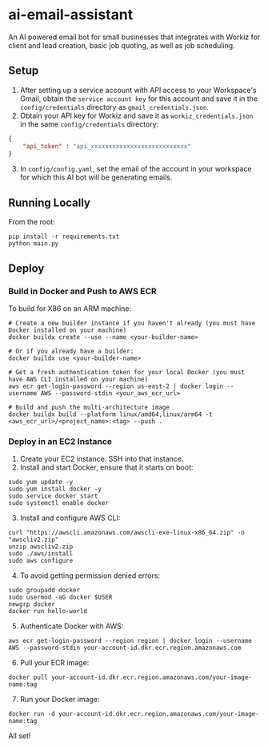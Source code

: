 # ai-email-assistant
An AI powered email bot for small businesses that integrates with Workiz for client and lead creation, basic job quoting, as well as job scheduling.

## Setup
1. After setting up a service account with API access to your Workspace's Gmail, obtain the `service account key` for this account and save it in the `config/credentials` directory as `gmail_credentials.json`.
2. Obtain your API key for Workiz and save it as `workiz_credentials.json` in the same `config/credentials` directory:
```json
{ 
    "api_token" : "api_xxxxxxxxxxxxxxxxxxxxxxxxxxx"
}
```
3. In `config/config.yaml`, set the email of the account in your workspace for which this AI bot will be generating emails.

## Running Locally
From the root:
```shell
pip install -r requirements.txt
python main.py
```

## Deploy

### Build in Docker and Push to AWS ECR

To build for X86 on an ARM machine:

```shell
# Create a new builder instance if you haven't already (you must have Docker installed on your machine)
docker buildx create --use --name <your-builder-name>

# Or if you already have a builder:
docker buildx use <your-builder-name> 

# Get a fresh authentication token for your local Docker (you must have AWS CLI installed on your machine)
aws ecr get-login-password --region us-east-2 | docker login --username AWS --password-stdin <your_aws_ecr_url>

# Build and push the multi-architecture image
docker buildx build --platform linux/amd64,linux/arm64 -t <aws_ecr_url>/<project_name>:<tag> --push .
```



### Deploy in an EC2 Instance
1. Create your EC2 instance. SSH into that instance.
2. Install and start Docker, ensure that it starts on boot:
```shell
sudo yum update -y
sudo yum install docker -y
sudo service docker start
sudo systemctl enable docker
```
3. Install and configure AWS CLI:
```shell
curl "https://awscli.amazonaws.com/awscli-exe-linux-x86_64.zip" -o "awscliv2.zip"
unzip awscliv2.zip
sudo ./aws/install
sudo aws configure
```
4. To avoid getting permission denied errors:
```shell
sudo groupadd docker
sudo usermod -aG docker $USER
newgrp docker
docker run hello-world
```
5. Authenticate Docker with AWS:
```shell
aws ecr get-login-password --region region | docker login --username AWS --password-stdin your-account-id.dkr.ecr.region.amazonaws.com
```
6. Pull your ECR image:
```shell
docker pull your-account-id.dkr.ecr.region.amazonaws.com/your-image-name:tag
```
7. Run your Docker image:
```shell
docker run -d your-account-id.dkr.ecr.region.amazonaws.com/your-image-name:tag
```

All set!